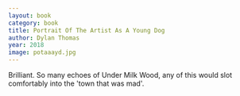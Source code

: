 ```yaml
---
layout: book
category: book
title: Portrait Of The Artist As A Young Dog
author: Dylan Thomas
year: 2018
image: potaaayd.jpg
---
```

Brilliant. So many echoes of Under Milk Wood, any of this would slot comfortably into the 'town that was mad'.
